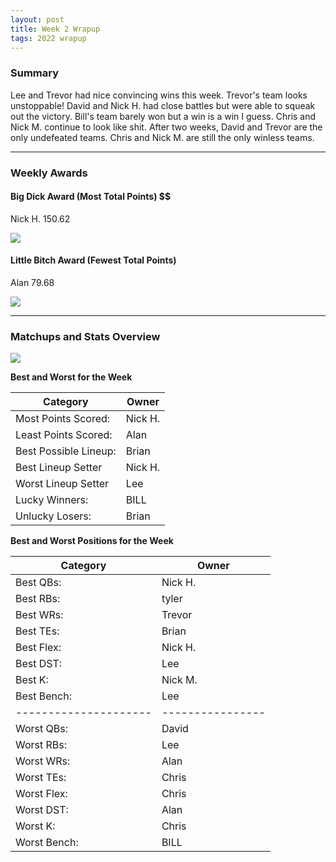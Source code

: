 ```yaml
---
layout: post
title: Week 2 Wrapup
tags: 2022 wrapup
---
```


### Summary
Lee and Trevor had nice convincing wins this week. Trevor's team looks unstoppable! David and Nick H. had close battles but were able to squeak out the victory. Bill's team barely won but a win is a win I guess. Chris and Nick M. continue to look like shit. 
After two weeks, David and Trevor are the only undefeated teams. Chris and Nick M. are still the only winless teams.

___

### Weekly Awards

#### Big Dick Award (Most Total Points) $$
Nick H. 150.62 

![](https://media2.giphy.com/media/1oLdZoZrP63XKpM1le/giphy.gif?cid=3aa7f812m6zxt5kbxsfxsyfdj89m62u6bvbdjhzgd134obxe&rid=giphy.gif&ct=g)

#### Little Bitch Award (Fewest Total Points)
Alan 79.68 

![](https://media3.giphy.com/media/bpz6Jo3vrrsfS/giphy.gif?cid=3aa7f812suy9tnw4opaqaxjhrwz7s96s2rzbno3j4xwrzlrf&rid=giphy.gif&ct=g)

___

### Matchups and Stats Overview

![](../assets/img/week2_matchups.png)


**Best and Worst for the Week**


| Category              | Owner            |
| --------------------- | ---------------- |
| Most Points Scored:   | Nick H.          |
| Least Points Scored:  | Alan             |
| Best Possible Lineup: | Brian            |
| Best Lineup Setter    | Nick H.          |
| Worst Lineup Setter   | Lee              |
| Lucky Winners:        | BILL             |
| Unlucky Losers:       | Brian            |


**Best and Worst Positions for the Week**


| Category              | Owner            |
| --------------------- | ---------------- |
| Best QBs:             | Nick H.          |
| Best RBs:             | tyler            |
| Best WRs:             | Trevor           |
| Best TEs:             | Brian            |
| Best Flex:            | Nick H.          |
| Best DST:             | Lee              |
| Best K:               | Nick M.          |
| Best Bench:           | Lee              |
| --------------------- | ---------------- |
| Worst QBs:            | David            |
| Worst RBs:            | Lee              |
| Worst WRs:            | Alan             |
| Worst TEs:            | Chris            |
| Worst Flex:           | Chris            |
| Worst DST:            | Alan             |
| Worst K:              | Chris            |
| Worst Bench:          | BILL             |

